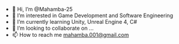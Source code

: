 - 👋 Hi, I’m @Mahamba-25
- 👀 I’m interested in Game Development and Software Engineering
- 🌱 I’m currently learning Unity, Unreal Engine 4, C#
- 💞️ I’m looking to collaborate on ...
- 📫 How to reach me mahamba.001@gmail.com

<!---
Mahamba-25/Mahamba-25 is a ✨ special ✨ repository because its `README.md` (this file) appears on your GitHub profile.
You can click the Preview link to take a look at your changes.
--->
